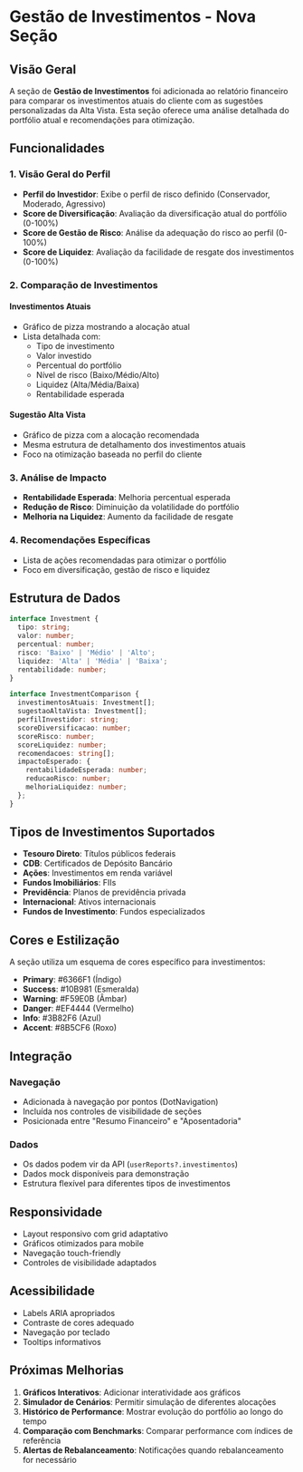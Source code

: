 # Gestão de Investimentos - Nova Seção

## Visão Geral

A seção de **Gestão de Investimentos** foi adicionada ao relatório financeiro para comparar os investimentos atuais do cliente com as sugestões personalizadas da Alta Vista. Esta seção oferece uma análise detalhada do portfólio atual e recomendações para otimização.

## Funcionalidades

### 1. Visão Geral do Perfil
- **Perfil do Investidor**: Exibe o perfil de risco definido (Conservador, Moderado, Agressivo)
- **Score de Diversificação**: Avaliação da diversificação atual do portfólio (0-100%)
- **Score de Gestão de Risco**: Análise da adequação do risco ao perfil (0-100%)
- **Score de Liquidez**: Avaliação da facilidade de resgate dos investimentos (0-100%)

### 2. Comparação de Investimentos

#### Investimentos Atuais
- Gráfico de pizza mostrando a alocação atual
- Lista detalhada com:
  - Tipo de investimento
  - Valor investido
  - Percentual do portfólio
  - Nível de risco (Baixo/Médio/Alto)
  - Liquidez (Alta/Média/Baixa)
  - Rentabilidade esperada

#### Sugestão Alta Vista
- Gráfico de pizza com a alocação recomendada
- Mesma estrutura de detalhamento dos investimentos atuais
- Foco na otimização baseada no perfil do cliente

### 3. Análise de Impacto
- **Rentabilidade Esperada**: Melhoria percentual esperada
- **Redução de Risco**: Diminuição da volatilidade do portfólio
- **Melhoria na Liquidez**: Aumento da facilidade de resgate

### 4. Recomendações Específicas
- Lista de ações recomendadas para otimizar o portfólio
- Foco em diversificação, gestão de risco e liquidez

## Estrutura de Dados

```typescript
interface Investment {
  tipo: string;
  valor: number;
  percentual: number;
  risco: 'Baixo' | 'Médio' | 'Alto';
  liquidez: 'Alta' | 'Média' | 'Baixa';
  rentabilidade: number;
}

interface InvestmentComparison {
  investimentosAtuais: Investment[];
  sugestaoAltaVista: Investment[];
  perfilInvestidor: string;
  scoreDiversificacao: number;
  scoreRisco: number;
  scoreLiquidez: number;
  recomendacoes: string[];
  impactoEsperado: {
    rentabilidadeEsperada: number;
    reducaoRisco: number;
    melhoriaLiquidez: number;
  };
}
```

## Tipos de Investimentos Suportados

- **Tesouro Direto**: Títulos públicos federais
- **CDB**: Certificados de Depósito Bancário
- **Ações**: Investimentos em renda variável
- **Fundos Imobiliários**: FIIs
- **Previdência**: Planos de previdência privada
- **Internacional**: Ativos internacionais
- **Fundos de Investimento**: Fundos especializados

## Cores e Estilização

A seção utiliza um esquema de cores específico para investimentos:
- **Primary**: #6366F1 (Índigo)
- **Success**: #10B981 (Esmeralda)
- **Warning**: #F59E0B (Âmbar)
- **Danger**: #EF4444 (Vermelho)
- **Info**: #3B82F6 (Azul)
- **Accent**: #8B5CF6 (Roxo)

## Integração

### Navegação
- Adicionada à navegação por pontos (DotNavigation)
- Incluída nos controles de visibilidade de seções
- Posicionada entre "Resumo Financeiro" e "Aposentadoria"

### Dados
- Os dados podem vir da API (`userReports?.investimentos`)
- Dados mock disponíveis para demonstração
- Estrutura flexível para diferentes tipos de investimentos

## Responsividade

- Layout responsivo com grid adaptativo
- Gráficos otimizados para mobile
- Navegação touch-friendly
- Controles de visibilidade adaptados

## Acessibilidade

- Labels ARIA apropriados
- Contraste de cores adequado
- Navegação por teclado
- Tooltips informativos

## Próximas Melhorias

1. **Gráficos Interativos**: Adicionar interatividade aos gráficos
2. **Simulador de Cenários**: Permitir simulação de diferentes alocações
3. **Histórico de Performance**: Mostrar evolução do portfólio ao longo do tempo
4. **Comparação com Benchmarks**: Comparar performance com índices de referência
5. **Alertas de Rebalanceamento**: Notificações quando rebalanceamento for necessário 